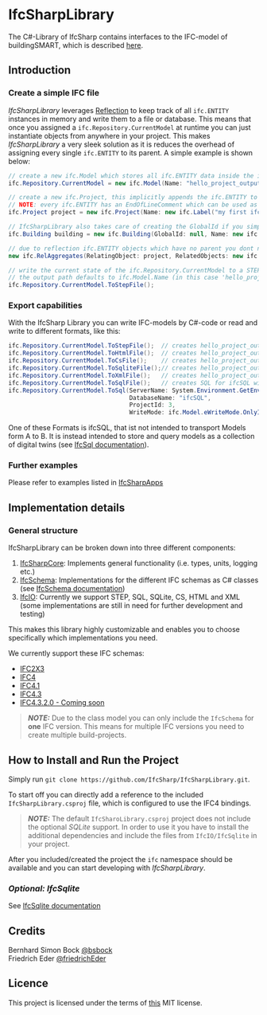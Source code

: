 # IfcSharpLibrary

The C#-Library of IfcSharp contains interfaces to the IFC-model of buildingSMART, which is described [here](https://technical.buildingsmart.org/standards/ifc/ifc-schema-specifications/).

## Introduction

### Create a simple IFC file

*IfcSharpLibrary* leverages [Reflection](https://learn.microsoft.com/en-us/dotnet/csharp/advanced-topics/reflection-and-attributes/) to keep track of all `ifc.ENTITY` instances in memory and write them to a file or database. This means that once you assigned a `ifc.Repository.CurrentModel` at runtime you can just instantiate objects from anywhere in your project. This makes *IfcSharpLibrary* a very sleek solution as it is reduces the overhead of assigning every single `ifc.ENTITY` to its parent. A simple example is shown below:<br>

```csharp
// create a new ifc.Model which stores all ifc.ENTITY data inside the ifc.Repository.CurrentModel
ifc.Repository.CurrentModel = new ifc.Model(Name: "hello_project_output"); 

// create a new ifc.Project, this implicitly appends the ifc.ENTITY to ifc.Repository.CurrentModel 
// NOTE: every ifc.ENTITY has an EndOfLineComment which can be used as a comment for STEP files
ifc.Project project = new ifc.Project(Name: new ifc.Label("my first ifc-project"), EndOfLineComment: "creating the project");

// IfcSharpLibrary also takes care of creating the GlobalId if you simple pass 'null'
ifc.Building building = new ifc.Building(GlobalId: null, Name: new ifc.Label("my first ifc-building"));

// due to reflection ifc.ENTITY objects which have no parent you dont need to assign it to a variable
new ifc.RelAggregates(RelatingObject: project, RelatedObjects: new ifc.Set1toUnbounded_ObjectDefinition(building));

// write the current state of the ifc.Repository.CurrentModel to a STEP file
// the output path defaults to ifc.Model.Name (in this case 'hello_project_output.ifc')
ifc.Repository.CurrentModel.ToStepFile(); 

```

### Export capabilities

With the IfcSharp Library you can write IFC-models by C#-code or read and write to different formats, like this:

```csharp
ifc.Repository.CurrentModel.ToStepFile();  // creates hello_project_output.ifc (step-format)
ifc.Repository.CurrentModel.ToHtmlFile();  // creates hello_project_output.html in step-format with syntax highlighting
ifc.Repository.CurrentModel.ToCsFile();    // creates hello_project_output.cs with c# code (useful for creating code from existing files)
ifc.Repository.CurrentModel.ToSqliteFile();// creates hello_project_output.sqlite3 with the default option exportCompleteSchema=false 
ifc.Repository.CurrentModel.ToXmlFile();   // creates hello_project_output.ifcXml
ifc.Repository.CurrentModel.ToSqlFile();   // creates SQL for ifcSQL without server-connection
ifc.Repository.CurrentModel.ToSql(ServerName: System.Environment.GetEnvironmentVariable("SqlServer"), 
                                  DatabaseName: "ifcSQL",
                                  ProjectId: 3,
                                  WriteMode: ifc.Model.eWriteMode.OnlyIfEmpty); // SQL server connection required
```

One of these Formats is ifcSQL, that ist not intended to transport Models form A to B. It is instead intended to store and query models as a collection of digital twins (see [IfcSql documentation](IfcSql/README.md)).

### Further examples

Please refer to examples listed in [IfcSharpApps](https://github.com/IfcSharp/IfcSharpApps)

## Implementation details

### General structure

IfcSharpLibrary can be broken down into three different components:

  1. [IfcSharpCore](IfcSharpCore): Implements general functionality (i.e. types, units, logging etc.)
  2. [IfcSchema](IfcSchema): Implementations for the different IFC schemas as C# classes (see [IfcSchema documentation](/IfcSchema/README.md))
  3. [IfcIO](IfcIO): Currently we support STEP, SQL, SQLite, CS, HTML and XML (some implementations are still in need for further development and testing)

This makes this library highly customizable and enables you to choose specifically which implementations you need.

We currently support these IFC schemas:
 - [IFC2X3](https://standards.buildingsmart.org/IFC/RELEASE/IFC2x3/TC1/HTML/)
 - [IFC4](https://standards.buildingsmart.org/IFC/RELEASE/IFC4/ADD2_TC1/HTML/)
 - [IFC4.1](https://standards.buildingsmart.org/IFC/RELEASE/IFC4_1/FINAL/HTML/)
 - [IFC4.3](https://github.com/buildingSMART/IFC4.3-html/releases/tag/sep-13-release)
 - [IFC4.3.2.0 - Coming soon](https://ifc43-docs.standards.buildingsmart.org/)

> **_NOTE:_** Due to the class model you can only include the `IfcSchema` for **one** IFC version. This means for multiple IFC versions you need to create multiple build-projects.

## How to Install and Run the Project

Simply run `git clone https://github.com/IfcSharp/IfcSharpLibrary.git`.

To start off you can directly add a reference to the included `IfcSharpLibrary.csproj` file, which is configured to use the IFC4 bindings.

> **_NOTE:_** The default `IfcSharoLibrary.csproj` project does not include the optional *SQLite* support. In order to use it you have to install the additional dependencies and include the files from `IfcIO/IfcSqlite` in your project.

After you included/created the project the `ifc` namespace should be available and you can start developing with *IfcSharpLibrary*.

### *Optional: IfcSqlite*

See [IfcSqlite documentation](/IfcSqlite/README.md)

## Credits

Bernhard Simon Bock [@bsbock](https://www.github.com/bsbock)<br>
Friedrich Eder [@friedrichEder](https://www.github.com/friedrichEder)

## Licence

This project is licensed under the terms of [this](LICENSE.md) MIT license.


